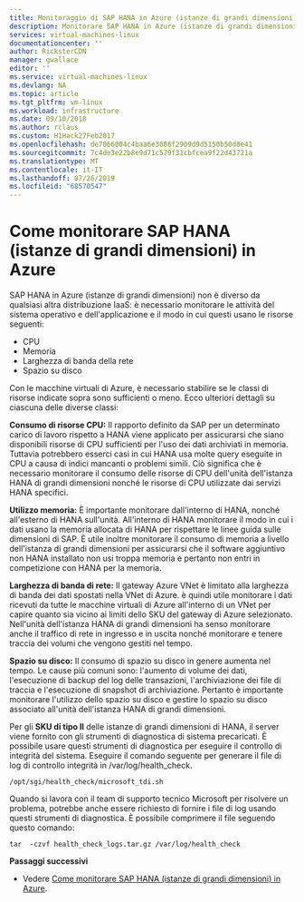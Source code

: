 ```yaml
---
title: Monitoraggio di SAP HANA in Azure (istanze di grandi dimensioni) | Microsoft Docs
description: Monitorare SAP HANA in Azure (istanze di grandi dimensioni).
services: virtual-machines-linux
documentationcenter: ''
author: RicksterCDN
manager: gwallace
editor: ''
ms.service: virtual-machines-linux
ms.devlang: NA
ms.topic: article
ms.tgt_pltfrm: vm-linux
ms.workload: infrastructure
ms.date: 09/10/2018
ms.author: rclaus
ms.custom: H1Hack27Feb2017
ms.openlocfilehash: de7066004c4baa6e3086f2909d9d5150b50d8e41
ms.sourcegitcommit: 7c4de3e22b8e9d71c579f31cbfcea9f22d43721a
ms.translationtype: MT
ms.contentlocale: it-IT
ms.lasthandoff: 07/26/2019
ms.locfileid: "68570547"
---
```

# <a name="how-to-monitor-sap-hana-large-instances-on-azure"></a>Come monitorare SAP HANA (istanze di grandi dimensioni) in Azure

SAP HANA in Azure (istanze di grandi dimensioni) non è diverso da qualsiasi altra distribuzione IaaS: è necessario monitorare le attività del sistema operativo e dell'applicazione e il modo in cui questi usano le risorse seguenti:

- CPU
- Memoria
- Larghezza di banda della rete
- Spazio su disco

Con le macchine virtuali di Azure, è necessario stabilire se le classi di risorse indicate sopra sono sufficienti o meno. Ecco ulteriori dettagli su ciascuna delle diverse classi:

**Consumo di risorse CPU:** Il rapporto definito da SAP per un determinato carico di lavoro rispetto a HANA viene applicato per assicurarsi che siano disponibili risorse di CPU sufficienti per l'uso dei dati archiviati in memoria. Tuttavia potrebbero esserci casi in cui HANA usa molte query eseguite in CPU a causa di indici mancanti o problemi simili. Ciò significa che è necessario monitorare il consumo delle risorse di CPU dell'unità dell'istanza HANA di grandi dimensioni nonché le risorse di CPU utilizzate dai servizi HANA specifici.

**Utilizzo memoria:** È importante monitorare dall'interno di HANA, nonché all'esterno di HANA sull'unità. All'interno di HANA monitorare il modo in cui i dati usano la memoria allocata di HANA per rispettare le linee guida sulle dimensioni di SAP. È utile inoltre monitorare il consumo di memoria a livello dell'istanza di grandi dimensioni per assicurarsi che il software aggiuntivo non HANA installato non usi troppa memoria e pertanto non entri in competizione con HANA per la memoria.

**Larghezza di banda di rete:** Il gateway Azure VNet è limitato alla larghezza di banda dei dati spostati nella VNet di Azure. è quindi utile monitorare i dati ricevuti da tutte le macchine virtuali di Azure all'interno di un VNet per capire quanto sia vicino ai limiti dello SKU del gateway di Azure selezionato. Nell'unità dell'istanza HANA di grandi dimensioni ha senso monitorare anche il traffico di rete in ingresso e in uscita nonché monitorare e tenere traccia dei volumi che vengono gestiti nel tempo.

**Spazio su disco:** Il consumo di spazio su disco in genere aumenta nel tempo. Le cause più comuni sono: l'aumento di volume dei dati, l'esecuzione di backup del log delle transazioni, l'archiviazione dei file di traccia e l'esecuzione di snapshot di archiviazione. Pertanto è importante monitorare l'utilizzo dello spazio su disco e gestire lo spazio su disco associato all'unità dell'istanza HANA di grandi dimensioni.

Per gli **SKU di tipo II** delle istanze di grandi dimensioni di HANA, il server viene fornito con gli strumenti di diagnostica di sistema precaricati. È possibile usare questi strumenti di diagnostica per eseguire il controllo di integrità del sistema. Eseguire il comando seguente per generare il file di log di controllo integrità in /var/log/health_check.
```
/opt/sgi/health_check/microsoft_tdi.sh
```
Quando si lavora con il team di supporto tecnico Microsoft per risolvere un problema, potrebbe anche essere richiesto di fornire i file di log usando questi strumenti di diagnostica. È possibile comprimere il file seguendo questo comando:
```
tar  -czvf health_check_logs.tar.gz /var/log/health_check
```

**Passaggi successivi**

- Vedere [Come monitorare SAP HANA (istanze di grandi dimensioni) in Azure](https://docs.microsoft.com/azure/virtual-machines/workloads/sap/hana-monitor-troubleshoot).
